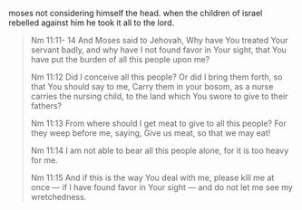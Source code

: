 moses not considering himself the head. when the children of israel rebelled against him
he took it all to the lord.

> Nm 11:11- 14 And Moses said to Jehovah, Why have You treated Your servant badly, and why have I not found favor in Your sight, that You have put the burden of all this people upon me?
>
> Nm 11:12 Did I conceive all this people? Or did I bring them forth, so that You should say to me, Carry them in your bosom, as a nurse carries the nursing child, to the land which You swore to give to their fathers?
>
> Nm 11:13 From where should I get meat to give to all this people? For they weep before me, saying, Give us meat, so that we may eat!
>
> Nm 11:14 I am not able to bear all this people alone, for it is too heavy for me.
>
>Nm 11:15 And if this is the way You deal with me, please kill me at once — if I have found favor in Your sight — and do not let me see my wretchedness.
